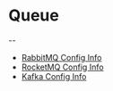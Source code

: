 # Queue
--
- [RabbitMQ Config Info](https://github.com/HelloJavaWorld123/Queue/tree/master/rabbitmq/config.md)
- [RocketMQ Config Info](https://github.com/HelloJavaWorld123/Queue/tree/master/rocketmq/config.md)
- [Kafka Config Info](https://github.com/HelloJavaWorld123/Queue/tree/master/kafka/config.md)
